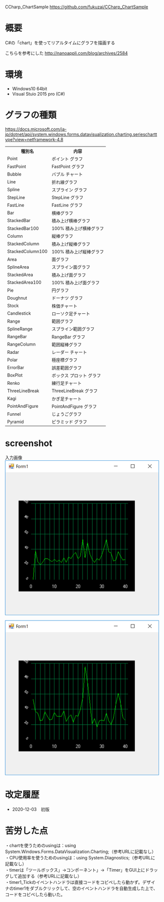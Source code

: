 # 
CCharp_ChartSample
https://github.com/fukuzai/CCharp_ChartSample

# 概要
C#の「chart」を使ってリアルタイムにグラフを描画する

こちらを参考にした
http://nanoappli.com/blog/archives/2584

# 環境
<ul>
  <li>Windows10 64bit</li>
  <li>Visual Stuio 2015 pro (C#)</li>
  </ul>

# グラフの種類
https://docs.microsoft.com/ja-jp/dotnet/api/system.windows.forms.datavisualization.charting.seriescharttype?view=netframework-4.8

<table>
    <tr>
    <th>種別名</th>
    <th>内容</th>
    </tr>
    <tr>
    <td>Point</td>
    <td>ポイント グラフ</td>
    </tr>
    <tr>
    <td>FastPoint</td>
    <td>FastPoint グラフ</td>
    </tr>
    <tr>
    <td>Bubble</td>
    <td>バブル チャート</td>
    </tr>
    <tr>
    <td>Line</td>
    <td>折れ線グラフ</td>
    </tr>
    <tr>
    <td>Spline</td>
    <td>スプライン グラフ</td>
    </tr>
    <tr>
    <td>StepLine</td>
    <td>StepLine グラフ</td>
    </tr>
    <tr>
    <td>FastLine</td>
    <td>FastLine グラフ</td>
    </tr>
    <tr>
    <td>Bar</td>
    <td>横棒グラフ</td>
    </tr>
    <tr>
    <td>StackedBar</td>
    <td>積み上げ横棒グラフ</td>
    </tr>
    <tr>
    <td>StackedBar100</td>
    <td>100% 積み上げ横棒グラフ</td>
    </tr>
    <tr>
    <td>Column</td>
    <td>縦棒グラフ</td>
    </tr>
    <tr>
    <td>StackedColumn</td>
    <td>積み上げ縦棒グラフ</td>
    </tr>
    <tr>
    <td>StackedColumn100</td>
    <td>100% 積み上げ縦棒グラフ</td>
    </tr>
    <tr>
    <td>Area</td>
    <td>面グラフ</td>
    </tr>
    <tr>
    <td>SplineArea</td>
    <td>スプライン面グラフ</td>
    </tr>
    <tr>
    <td>StackedArea</td>
    <td>積み上げ面グラフ</td>
    </tr>
    <tr>
    <td>StackedArea100</td>
    <td>100% 積み上げ面グラフ</td>
    </tr>
    <tr>
    <td>Pie</td>
    <td>円グラフ</td>
    </tr>
    <tr>
    <td>Doughnut</td>
    <td>ドーナツ グラフ</td>
    </tr>
    <tr>
    <td>Stock</td>
    <td>株価チャート</td>
    </tr>
    <tr>
    <td>Candlestick</td>
    <td>ローソク足チャート</td>
    </tr>
    <tr>
    <td>Range</td>
    <td>範囲グラフ</td>
    </tr>
    <tr>
    <td>SplineRange</td>
    <td>スプライン範囲グラフ</td>
    </tr>
    <tr>
    <td>RangeBar</td>
    <td>RangeBar グラフ</td>
    </tr>
    <tr>
    <td>RangeColumn</td>
    <td>範囲縦棒グラフ</td>
    </tr>
    <tr>
    <td>Radar</td>
    <td>レーダー チャート</td>
    </tr>
    <tr>
    <td>Polar</td>
    <td>極座標グラフ</td>
    </tr>
    <tr>
    <td>ErrorBar</td>
    <td>誤差範囲グラフ</td>
    </tr>
    <tr>
    <td>BoxPlot</td>
    <td>ボックス プロット グラフ</td>
    </tr>
    <tr>
    <td>Renko</td>
    <td>練行足チャート</td>
    </tr>
    <tr>
    <td>ThreeLineBreak</td>
    <td>ThreeLineBreak グラフ</td>
    </tr>
    <tr>
    <td>Kagi</td>
    <td>かぎ足チャート</td>
    </tr>
    <tr>
    <td>PointAndFigure</td>
    <td>PointAndFigure グラフ</td>
    </tr>
    <tr>
    <td>Funnel</td>
    <td>じょうごグラフ</td>
    </tr>
    <tr>
    <td>Pyramid</td>
    <td>ピラミッド グラフ</td>
    </tr>
</table>

# screenshot
入力画像<br>
![screenshot](https://github.com/fukuzai/CCharp_ChartSample/blob/master/screenshot1.png)

![screenshot](https://github.com/fukuzai/CCharp_ChartSample/blob/master/screenshot2.png)

# 改定履歴
<ul>
  <li>2020-12-03　初版</li>
</ul>

# 苦労した点
・chartを使うためのusingは：using System.Windows.Forms.DataVisualization.Charting;（参考URLに記載なし）<br>
・CPU使用率を使うためのusingは：using System.Diagnostics;（参考URLに記載なし）<br>
・timerは「ツールボックス」→コンポーネント」→「Timer」をGUI上にドラッグして追加する（参考URLに記載なし）<br>
・timer1_Tickのイベントハンドラは直接コードをコピペしたら動かず。デザイナのtimer1をダブルクリックして、空のイベントハンドラを自動生成した上で、コードをコピペしたら動いた。<br>
